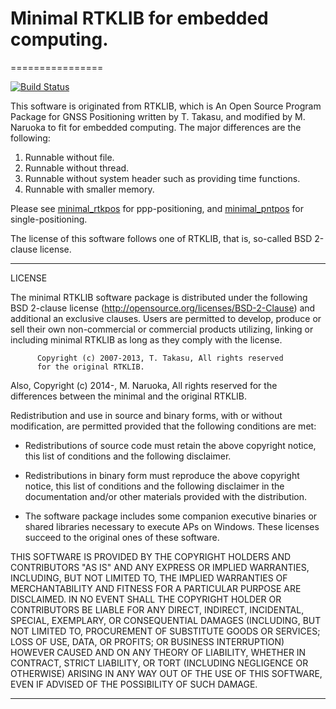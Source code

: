 # Minimal RTKLIB for embedded computing.
================

[![Build Status](https://travis-ci.org/fenrir-naru/RTKLIB.svg?branch=spike)](https://travis-ci.org/fenrir-naru/RTKLIB)

This software is originated from RTKLIB, which is An Open Source Program Package for GNSS Positioning written by T. Takasu, and modified by M. Naruoka to fit for embedded computing.
The major differences are the following:

1. Runnable without file.
2. Runnable without thread.
3. Runnable without system header such as providing time functions.
4. Runnable with smaller memory.

Please see [minimal_rtkpos](fenrir-naru/RTKLIB/tree/spike/app/minimal_rtkpos) for ppp-positioning, 
and [minimal_pntpos](fenrir-naru/RTKLIB/tree/spike/app/minimal_pntpos) for single-positioning. 

The license of this software follows one of RTKLIB, that is, so-called BSD 2-clause license.

--------------------------------------------------------------------------------

LICENSE

The minimal RTKLIB software package is distributed under the following BSD 
2-clause license (http://opensource.org/licenses/BSD-2-Clause) and 
additional an exclusive clauses. Users are permitted to develop, 
produce or sell their own non-commercial or commercial products utilizing, 
linking or including minimal RTKLIB as long as they comply with the license.

          Copyright (c) 2007-2013, T. Takasu, All rights reserved
          for the original RTKLIB.

Also,
          Copyright (c) 2014-, M. Naruoka, All rights reserved
          for the differences between the minimal and the original RTKLIB.  

Redistribution and use in source and binary forms, with or without modification,
are permitted provided that the following conditions are met:

- Redistributions of source code must retain the above copyright notice, this
  list of conditions and the following disclaimer.

- Redistributions in binary form must reproduce the above copyright notice, this
  list of conditions and the following disclaimer in the documentation and/or
  other materials provided with the distribution.

- The software package includes some companion executive binaries or shared
  libraries necessary to execute APs on Windows. These licenses succeed to the
  original ones of these software. 

THIS SOFTWARE IS PROVIDED BY THE COPYRIGHT HOLDERS AND CONTRIBUTORS "AS IS"
AND ANY EXPRESS OR IMPLIED WARRANTIES, INCLUDING, BUT NOT LIMITED TO, THE
IMPLIED WARRANTIES OF MERCHANTABILITY AND FITNESS FOR A PARTICULAR PURPOSE
ARE DISCLAIMED. IN NO EVENT SHALL THE COPYRIGHT HOLDER OR CONTRIBUTORS BE
LIABLE FOR ANY DIRECT, INDIRECT, INCIDENTAL, SPECIAL, EXEMPLARY, OR
CONSEQUENTIAL DAMAGES (INCLUDING, BUT NOT LIMITED TO, PROCUREMENT OF SUBSTITUTE
GOODS OR SERVICES; LOSS OF USE, DATA, OR PROFITS; OR BUSINESS INTERRUPTION)
HOWEVER CAUSED AND ON ANY THEORY OF LIABILITY, WHETHER IN CONTRACT, STRICT
LIABILITY, OR TORT (INCLUDING NEGLIGENCE OR OTHERWISE) ARISING IN ANY WAY OUT OF
THE USE OF THIS SOFTWARE, EVEN IF ADVISED OF THE POSSIBILITY OF SUCH DAMAGE.

--------------------------------------------------------------------------------
